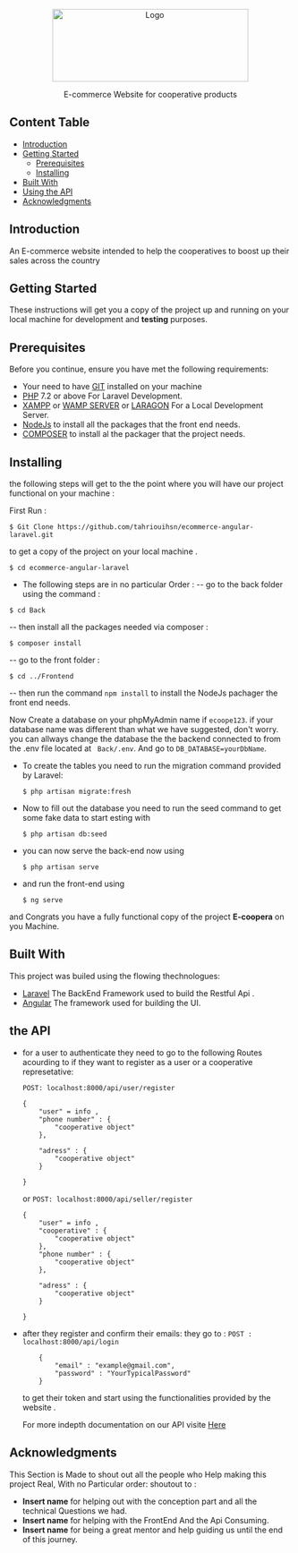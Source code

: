 
<p align="center">
  <a href="https://github.com/zolomazizi/Environnement-news">
    <img src="https://i.imgur.com/mV0feYj.png" alt="Logo" width="350" height="130">
  </a>
  <p align="center">E-commerce Website for cooperative products</p>
</p>

## Content Table
* [Introduction](#Introduction )
* [Getting Started](#Getting-Started)
	* [Prerequisites](#Prerequisites)
	* [Installing](#Installing)
* [Built With](#Built-With)
* [Using the API ](#the-API )
* [Acknowledgments](#Acknowledgments)

## Introduction
An E-commerce website intended to help the cooperatives to boost up their sales across the country  

## Getting Started

These instructions will get you a copy of the project up and running on your local machine for development and **testing** purposes.

## Prerequisites

Before you continue, ensure you have met the following requirements:
- Your need to have [GIT](https://git-scm.com/downloads) installed on your machine
- [PHP](https://www.php.net/downloads) 7.2 or above For Laravel Development.
- [XAMPP](https://www.apachefriends.org/fr/download.html) or  [WAMP SERVER](https://sourceforge.net/projects/wampserver/) or [LARAGON](https://laragon.org/download/index.html) For a Local Development Server. 
- [NodeJs](https://nodejs.org/en/download/) to install all the packages that the front end needs.
- [COMPOSER](https://getcomposer.org/) to install al the packager that the project needs.
## Installing
the following steps will get to the the point where you will have our project functional on your machine : 

First Run : 
```
$ Git Clone https://github.com/tahriouihsn/ecommerce-angular-laravel.git 
```
to get a copy of the project on your local machine . 
```
$ cd ecommerce-angular-laravel
```
- The following steps are in no particular Order :
-- go to the back folder using the command : 
```
$ cd Back 
```
-- then install all the packages needed via composer  :
```
$ composer install 
```
-- go to the front folder : 
```
$ cd ../Frontend
```
 -- then run the command `npm install` to install the NodeJs pachager the front end needs.

Now Create a database on your phpMyAdmin name if `ecoope123`.
if your database name was different than what we have suggested, don't worry. you can allways change the database  the the backend connected to from the .env file located at  	` Back/.env`. And go to `DB_DATABASE=yourDbName`.
* To create the tables you need to run the migration command provided by Laravel:
	```
	$ php artisan migrate:fresh
	```
* Now to fill out the database you need to run the seed command to get some fake data to start esting with 
	```
	$ php artisan db:seed	
	```
* you can now serve the back-end now using
	```
	$ php artisan serve 
	```
* and run the front-end using 
	```
	$ ng serve
	```
and Congrats you have a fully functional copy of the project **E-coopera** on you Machine.

##  Built With
This project was builed using the flowing thechnologues: 
* [Laravel](https://laravel.com/docs/6.x) The BackEnd Framework used to build the Restful Api .  
*  [Angular](https://angular.io/) The framework used  for building the UI. 

## the API 
- for a user to authenticate they need to go to the following Routes acourding to if they want to  register as a user or a cooperative represetative: 
	
	`POST: localhost:8000/api/user/register` 
	```
	{
		"user" = info , 
		"phone number" : {
			"cooperative object"
		},

		"adress" : {
			"cooperative object"
		}

	}
	```
	or 
	`POST: localhost:8000/api/seller/register`
	```
	{
		"user" = info , 
		"cooperative" : {
			"cooperative object"
		},
		"phone number" : {
			"cooperative object"
		},

		"adress" : {
			"cooperative object"
		}

	}
	```

* after they register and confirm their emails: 
	they go to : 
	`POST : localhost:8000/api/login`
	```
		{
			"email" : "example@gmail.com",
			"password" : "YourTypicalPassword"
		}
	```
	to get their token and start using the functionalities provided by the website . 
	
	For more indepth documentation on our API visite [Here](More-readmes/The-Api-Useage.md)
	
## Acknowledgments

This Section is Made to shout out all the people who Help making this project Real, With no Particular order: 
shoutout  to : 
* **Insert name** for helping out with the conception part and all the technical Questions we had. 
* **Insert name** for helping with the FrontEnd And the Api Consuming. 
* **Insert name** for being a great mentor and help guiding us until the end of this journey.